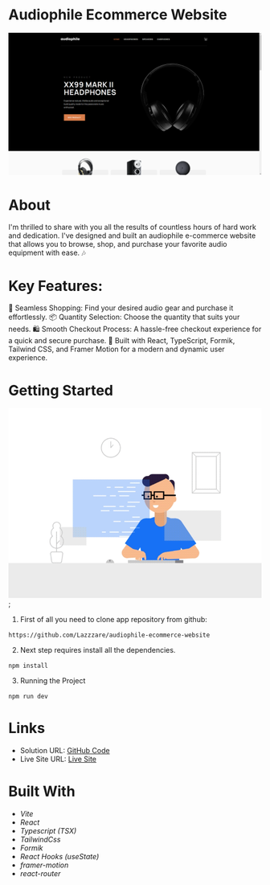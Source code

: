 <!-- 🎧 Exciting News: Introducing my latest project, the Audiophile E-commerce Website! 🛒🎉

I'm thrilled to share with you all the results of countless hours of hard work and dedication. I've designed and built an audiophile e-commerce website that allows you to browse, shop, and purchase your favorite audio equipment with ease. 🎶

Key Features:

🛒 Seamless Shopping: Find your desired audio gear and purchase it effortlessly.
📦 Quantity Selection: Choose the quantity that suits your needs.
🛍️ Smooth Checkout Process: A hassle-free checkout experience for a quick and secure purchase.
🚀 Built with React, TypeScript, Formik, Tailwind CSS, and Framer Motion for a modern and dynamic user experience.
I'm passionate about audio quality, and I wanted to create a platform that caters to fellow audiophiles, providing a user-friendly and visually appealing shopping experience. The technologies used in this project ensure optimal performance and interactivity.

You can explore the website at [Insert Website URL] and experience the perfect harmony of high-quality audio and a smooth online shopping journey.

Thank you to everyone who supported me throughout this project. Your feedback and encouragement have been invaluable. If you have any questions or suggestions, please feel free to reach out. Your feedback is essential as I continue to improve and expand this platform.

#Audiophile #Ecommerce #WebDevelopment #React #TypeScript #Formik #TailwindCSS #FramerMotion #OnlineShopping #AudioEquipment

I'd appreciate it if you could visit the website and provide any feedback or suggestions. Your input will help me further enhance the user experience.

Feel free to personalize this post to include specific details about your project, such as the website URL or any unique features you've implemented. Sharing your project on LinkedIn is a great way to showcase your skills and connect with professionals who share your interests. -->

# Audiophile Ecommerce Website

  <img src="./src/images/Background.PNG" alt="Audiophile Ecommerce Website">

# About

I'm thrilled to share with you all the results of countless hours of hard work and dedication. I've designed and built an audiophile e-commerce website that allows you to browse, shop, and purchase your favorite audio equipment with ease. 🎶

# Key Features:

🛒 Seamless Shopping: Find your desired audio gear and purchase it effortlessly.
📦 Quantity Selection: Choose the quantity that suits your needs.
🛍️ Smooth Checkout Process: A hassle-free checkout experience for a quick and secure purchase.
🚀 Built with React, TypeScript, Formik, Tailwind CSS, and Framer Motion for a modern and dynamic user experience.

# Getting Started

![.gif](./src/images/gif.gif);

1. First of all you need to clone app repository from github:

```
https://github.com/Lazzzare/audiophile-ecommerce-website
```

2. Next step requires install all the dependencies.

```
npm install
```

3. Running the Project

```
npm run dev
```

# Links

- Solution URL: [GitHub Code](https://github.com/Lazzzare/audiophile-ecommerce-website)
- Live Site URL: [Live Site](https://audiophile-ecommerce-website-dun.vercel.app/)

# Built With

- _Vite_
- _React_
- _Typescript (TSX)_
- _TailwindCss_
- _Formik_
- _React Hooks (useState)_
- _framer-motion_
- _react-router_
